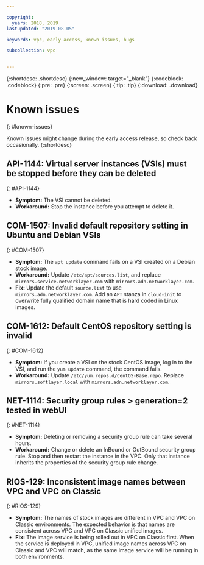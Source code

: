 ```yaml
---

copyright:
  years: 2018, 2019
lastupdated: "2019-08-05"

keywords: vpc, early access, known issues, bugs

subcollection: vpc


---
```


{:shortdesc: .shortdesc}
{:new_window: target="_blank"}
{:codeblock: .codeblock}
{:pre: .pre}
{:screen: .screen}
{:tip: .tip}
{:download: .download}

# Known issues
{: #known-issues}

Known issues might change during the early access release, so check back occasionally.
{:shortdesc}


## API-1144: Virtual server instances (VSIs) must be stopped before they can be deleted
{: #API-1144}
- **Symptom:** The VSI cannot be deleted.
- **Workaround:** Stop the instance before you attempt to delete it.


## COM-1507: Invalid default repository setting in Ubuntu and Debian VSIs
{: #COM-1507}
- **Symptom:** The `apt update` command fails on a VSI created on a Debian stock image.
- **Workaround:** Update `/etc/apt/sources.list`, and replace `mirrors.service.networklayer.com` with `mirrors.adn.networklayer.com`. 
- **Fix:** Update the default `source.list` to use `mirrors.adn.networklayer.com`. Add an `APT` stanza in `cloud-init` to overwrite fully qualified domain name that is hard coded in Linux images.


## COM-1612: Default CentOS repository setting is invalid
{: #COM-1612}
- **Symptom:** If you create a VSI on the stock CentOS image, log in to the VSI, and run the `yum update` command, the command fails.
- **Workaround:** Update `/etc/yum.repos.d/CentOS-Base.repo`. Replace `mirrors.softlayer.local` with `mirrors.adn.networklayer.com`.


## NET-1114: Security group rules > generation=2 tested in webUI
{: #NET-1114}
- **Symptom:** Deleting or removing a security group rule can take several hours.
- **Workaround:** Change or delete an InBound or OutBound security group rule. Stop and then restart the instance in the VPC. Only that instance inherits the properties of the security group rule change.


## RIOS-129: Inconsistent image names between VPC and VPC on Classic
{: #RIOS-129}
- **Symptom:** The names of stock images are different in VPC and VPC on Classic environments. The expected behavior is that names are consistent across VPC and VPC on Classic unified images.
- **Fix:** The image service is being rolled out in VPC on Classic first. When the service is deployed in VPC, unified image names across VPC on Classic and VPC will match, as the same image service will be running in both environments.

